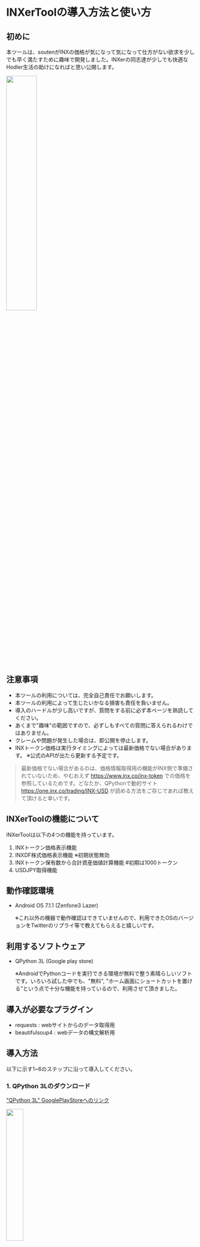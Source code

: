 # INXerToolの導入方法と使い方

## 初めに
本ツールは、soutenがINXの価格が気になって気になって仕方がない欲求を少しでも早く満たすために趣味で開発しました。INXerの同志達が少しでも快適なHodler生活の助けになればと思い公開します。

<img src="img/price_show.jpg" width=40%>

## 注意事項
- 本ツールの利用については、完全自己責任でお願いします。
- 本ツールの利用によって生じたいかなる損害も責任を負いません。
- 導入のハードルが少し高いですが、質問をする前に必ず本ページを熟読してください。
- あくまで"趣味"の範囲ですので、必ずしもすべての質問に答えられるわけではありません。
- クレームや問題が発生した場合は、即公開を停止します。
- INXトークン価格は実行タイミングによっては最新価格でない場合があります。
  ※公式のAPIが出たら更新する予定です。

>最新価格でない場合があるのは、価格情報取得用の機能がINX側で準備されていないため、やむおえず https://www.inx.co/inx-token での価格を参照しているためです。どなたか、QPythonで動的サイト https://one.inx.co/trading/INX-USD が読める方法をご存じであれば教えて頂けると幸いです。

## INXerToolの機能について
INXerToolは以下の4つの機能を持っています。
1. INXトークン価格表示機能
2. INXDF株式価格表示機能 ※初期状態無効
3. INXトークン保有数から合計資産価値計算機能 #初期は1000トークン
4. USDJPY取得機能

## 動作確認環境
- Android OS 7.1.1 (Zenfone3 Lazer)

  ※これ以外の機器で動作確認はできていませんので、利用できたOSのバージョンをTwitterのリプライ等で教えてもらえると嬉しいです。

## 利用するソフトウェア
- QPython 3L (Google play store)

  ※AndroidでPythonコードを実行できる環境が無料で整う素晴らしいソフトです。いろいろ試した中でも、"無料", "ホーム画面にショートカットを置ける"という点で十分な機能を持っているので、利用させて頂きました。

## 導入が必要なプラグイン
- requests : webサイトからのデータ取得用
- beautifulsoup4 : webデータの構文解析用

## 導入方法
以下に示す1~6のステップに沿って導入してください。
### 1. QPython 3Lのダウンロード
["QPython 3L" GooglePlayStoreへのリンク](https://play.google.com/store/apps/details?id=org.qpython.qpy3)

<img src="img/qpython_logo.webp" width=30%>


### 2. プログラム必須ライブラリの導入
ここでは、INXerToolを利用する上で必須のPythonライブラリの導入を行います。

①QPython 3Lのメイン画面にて、QPYPIボタンを押しQPYPIの画面を表示させる。

<img src="img/qpython_mainpypi.jpg" width=60%>

②"Install with official pypi"をタップする。

<img src="img/qpython_pypi.jpg" width=60%>

③Terminalが起動するので以下の記述を入れ、仮想キーボードのEnterをタップする。

`pip3 install requests bs4`

<img src="img/qpython_cmd.jpg" width=60%>

これにより、モジュールのインストールが開始される。少し待つと文字列が流れはじめる。

インストールが終了すると"-->"が最終行に表示される。

インストールの完了後、上記図の"戻るとき"を参考にしてQPythonの起動画面まで戻る。
※QPython起動画面への戻り方
上部の"No1"と記載がある部分をタップすると"No1___×"と表示が出るので、×をタップするとQPYPIの画面まで戻るので、上部の"←"ボタンを押してアプリ起動時の画面まで戻る。

### 3. プログラムファイルのダウンロードと、QPythonフォルダへの移動
ここでは、INXerToolのソースコードダウンロードとQPythonで実行するためにファイルの移動を行います。

①GoogleDriveからINXerToolをダウンロードする。

[INXerTool GoogleDriveダウンロードリンク](https://drive.google.com/file/d/1fXTfbHhst0biVIf3xuBGsAt-e2pAXre0/view?usp=sharing)

上記リンクを開くと、以下のようなINXerTool.pyのソースコードが表示されます。

②右上の3点リーダをタップし、メニューから”ダウンロード”をタップする。

<img src="img/drive_download.jpg" width=60%>
<img src="img/drive_download2.jpg" width=60%>

③ダウンロードしたファイルを、ファイルマネージャーを利用して内部ストレージ/qpython/scripts3へ移動させる。

これ以降では、ファイルマネージャを利用した事が無い方向けに、Google謹製のファイルマネージャである"File by Google"を利用した場合の手順を示します。

>ダウンロードしたファイルをQPythonが読み込める場所へ移動することが目的ですので、普段利用しているファイルマネージャがあれば、それを利用頂いて問題ありません。なお、File by Google以外のファイルマネージャの使い方はサポートしません。

③-1 以下のリンクをクリックしてFile by Googleをダウンロードする。

["File by Google" GooglePlayStoreへのリンク](https://play.google.com/store/apps/details?id=com.google.android.apps.nbu.files)

③-2 Fileを起動したら、"ダウンロード"フォルダをタップする。

<img src="img/file_main.jpg" width=60%>
<!-- <img src="img/file_show.jpg" width=60%> -->

③-3 ダウンロードフォルダ内の"INXerTool.py"の右上の三点リーダーをタップ後、メニューが出てくるので、"移動"をタップする。

<img src="img/file_select.jpg" width=60%>

③-4 "内部ストレージ"をタップする。

<img src="img/file_select2.jpg" width=60%>

③-5 "qpython"をタップ

<img src="img/file_select3.jpg" width=60%>

③-6 "scripts"をタップ

<img src="img/file_select4.jpg" width=60%>

③-7 "ここに移動"をタップ

<img src="img/file_move.jpg" width=60%>

以上で移動完了です。

### 4. INXトークン保有数, INXDF株価表示機能
INXerToolでは、INXトークンの保有数を事前に入力しておくと、資産価値を日本円で計算する機能があります。
> 特に変更しない場合は、1000トークンが初期値として記載されています。
また、INXの株式であるINXDF株式の価格表示機能も有しておりますが、処理時間が増加するため、初期では無効化してあります。

①QPythonの起動画面でEditorをタップする。

<img src="img/qpython_mainedit.jpg" width=60%>

②INXerTool.pyをタップし、"→"をタップする。

<img src="img/qpython_edit.jpg" width=60%>

③トークン保有数と株式表示の有無を設定する。
トークン保有数は、画面左側行数で6行目の数字を変更することで更新が可能です。また、7行目の"False"を"True"に変更することで、INDFの表示機能が有効となります。
>上記変更後は、必ず下部の保存ボタンを押して変更を適用してください。押さない場合は何度変更しても適用されません。

<img src="img/qpython_edit2.jpg" width=60%>

### 4. ホーム画面ショートカットの作成
ここでは、普段使用する度にQPythonを開くという煩雑な作業を無くすため、ホーム画面にプログラムをワンタップで起動可能なショートカットを作成する手順を示す。

①QPythonの起動画面から、"Programs"をタップする。

<img src="img/qpython_mainprograms.jpg" width=60%>

②後にホーム画面にショートカットを作成したいプログラムを長押しする。

<img src="img/qpython_programs.jpg" width=60%>

"OK"を押すことでホーム画面にショートカットを作成できる。

<img src="img/qpython_shortcut.jpg" width=60%>

### 5. プログラム動作前準備・注意点
1~5までを完了後、プログラムを起動する前の準備と注意点を以下に示す。

-実行前の準備
ホーム画面に作成した、プログラム実行用のショートカットは、QPythonが起動していると実行できないため、QPythonを開いた後に"必ず"タスクマネージャーからQpython 3Lを終了してください。終了方法としては、タスクマネージャを開いて、QPython 3Lのウィンドウ右上の×ボタンを押す事でアプリを終了することができます。

<img src="img/task_kill.jpg" width=60%>

- 実行自の注意点
QPythonをバックグラウンドで起動するため、初めて起動する場合は、2回タップしてください。それ以降でも、起動しない場合は2回タップすることで起動する場合がありますので注意ください。
>アプリが起動した場合は、タップ後に2秒程度で一度振動し、数秒後に結果表示と合わせて再度振動します。一度目の振動が無ければ再度タップしてください。

<img src="img/icon.jpg" width=60%>

◆起動画面

<img src="img/price_show.jpg" width=60%>

以上で導入は終わりです。お疲れさまでした。
良いHodlerライフを!!

souten
